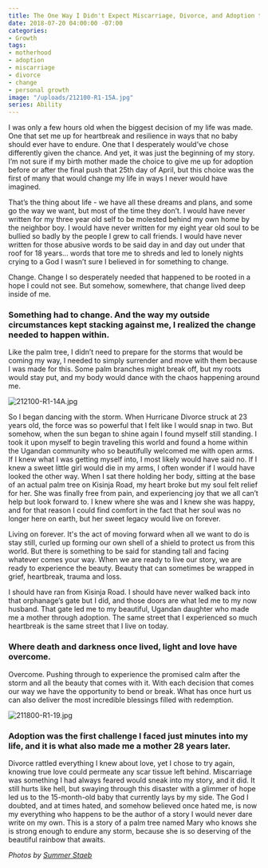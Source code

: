 ```yaml
---
title: The One Way I Didn't Expect Miscarriage, Divorce, and Adoption to Change Me
date: 2018-07-20 04:00:00 -07:00
categories:
- Growth
tags:
- motherhood
- adoption
- miscarriage
- divorce
- change
- personal growth
image: "/uploads/212100-R1-15A.jpg"
series: Ability
---
```


I was only a few hours old when the biggest decision of my life was made. One that set me up for heartbreak and resilience in ways that no baby should ever have to endure. One that I desperately would’ve chose differently given the chance. And yet, it was just the beginning of my story. I’m not sure if my birth mother made the choice to give me up for adoption before or after the final push that 25th day of April, but this choice was the first of many that would change my life in ways I never would have imagined. 

That’s the thing about life - we have all these dreams and plans, and some go the way we want, but most of the time they don’t. I would have never written for my three year old self to be molested behind my own home by the neighbor boy. I would have never written for my eight year old soul to be bullied so badly by the people I grew to call friends. I would have never written for those abusive words to be said day in and day out under that roof for 18 years… words that tore me to shreds and led to lonely nights crying to a God I wasn’t sure I believed in for something to change. 

Change. Change I so desperately needed that happened to be rooted in a hope I could not see. But somehow, somewhere, that change lived deep inside of me. 

### Something had to change. And the way my outside circumstances kept stacking against me, I realized the change needed to happen within.

Like the palm tree, I didn’t need to prepare for the storms that would be coming my way, I needed to simply surrender and move with them because I was made for this. Some palm branches might break off, but my roots would stay put, and my body would dance with the chaos happening around me. 

![212100-R1-14A.jpg](/uploads/212100-R1-14A.jpg)

So I began dancing with the storm. When Hurricane Divorce struck at 23 years old, the force was so powerful that I felt like I would snap in two. But somehow, when the sun began to shine again I found myself still standing. I took it upon myself to begin traveling this world and found a home within the Ugandan community who so beautifully welcomed me with open arms. If I knew what I was getting myself into, I most likely would have said no. If I knew a sweet little girl would die in my arms, I often wonder if I would have looked the other way. When I sat there holding her body, sitting at the base of an actual palm tree on Kisinja Road, my heart broke but my soul felt relief for her. She was finally free from pain, and experiencing joy that we all can’t help but look forward to. I knew where she was and I knew she was happy, and for that reason I could find comfort in the fact that her soul was no longer here on earth, but her sweet legacy would live on forever. 

Living on forever. It's the act of moving forward when all we want to do is stay still, curled up forming our own shell of a shield to protect us from this world. But there is something to be said for standing tall and facing whatever comes your way. When we are ready to live our story, we are ready to experience the beauty. Beauty that can sometimes be wrapped in grief, heartbreak, trauma and loss.

I should have ran from Kisinja Road. I should have never walked back into that orphanage’s gate but I did, and those doors are what led me to my now husband. That gate led me to my beautiful, Ugandan daughter who made me a mother through adoption. The same street that I experienced so much heartbreak is the same street that I live on today. 

### Where death and darkness once lived, light and love have overcome. 

Overcome. Pushing through to experience the promised calm after the storm and all the beauty that comes with it. With each decision that comes our way we have the opportunity to bend or break. What has once hurt us can also deliver the most incredible blessings filled with redemption. 

![211800-R1-19.jpg](/uploads/211800-R1-19.jpg)

### Adoption was the first challenge I faced just minutes into my life, and it is what also made me a mother 28 years later. 

Divorce rattled everything I knew about love, yet I chose to try again, knowing true love could permeate any scar tissue left behind. Miscarriage was something I had always feared would sneak into my story, and it did. It still hurts like hell, but swaying through this disaster with a glimmer of hope led us to the 15-month-old baby that currently lays by my side. The God I doubted, and at times hated, and somehow believed once hated me, is now my everything who happens to be the author of a story I would never dare write on my own. This is a story of a palm tree named Mary who knows she is strong enough to endure any storm, because she is so deserving of the beautiful rainbow that awaits.

_Photos by [Summer Staeb](https://www.summerstaeb.com/)_